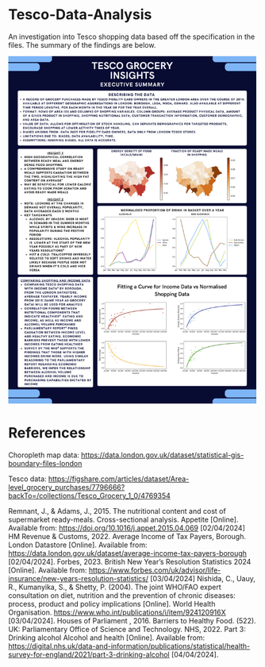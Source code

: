 # Tesco-Data-Analysis

An investigation into Tesco shopping data based off the specification in the files.
The summary of the findings are below.

<img src="Tesco Grocery Insights.png" alt="alt text" width="500" height="700">

# References

Choropleth map data: https://data.london.gov.uk/dataset/statistical-gis-boundary-files-london

Tesco data: https://figshare.com/articles/dataset/Area-level_grocery_purchases/7796666?backTo=/collections/Tesco_Grocery_1_0/4769354

Remnant, J., & Adams, J., 2015. The nutritional content and cost of supermarket ready-meals. Cross-sectional analysis. Appetite [Online]. Available from: https://doi.org/10.1016/j.appet.2015.04.069 [02/04/2024]
HM Revenue & Customs, 2022. Average Income of Tax Payers, Borough. London Datastore [Online]. Available from: https://data.london.gov.uk/dataset/average-income-tax-payers-borough [02/04/2024].
Forbes, 2023. British New Year’s Resolution Statistics 2024 [Online]. Available from: https://www.forbes.com/uk/advisor/life-insurance/new-years-resolution-statistics/ [03/04/2024]
Nishida, C., Uauy, R., Kumanyika, S., & Shetty, P. (2004). The joint WHO/FAO expert consultation on diet, nutrition and the prevention of chronic diseases: process, product and policy implications [Online]. World Health Organisation. https://www.who.int/publications/i/item/924120916X [03/04/2024].
Houses of Parliament , 2016. Barriers to Healthy Food. (522). UK: Parliamentary Office of Science and Technology.
NHS, 2022. Part 3: Drinking alcohol Alcohol and health  [Online].  Available from: https://digital.nhs.uk/data-and-information/publications/statistical/health-survey-for-england/2021/part-3-drinking-alcohol [04/04/2024].
